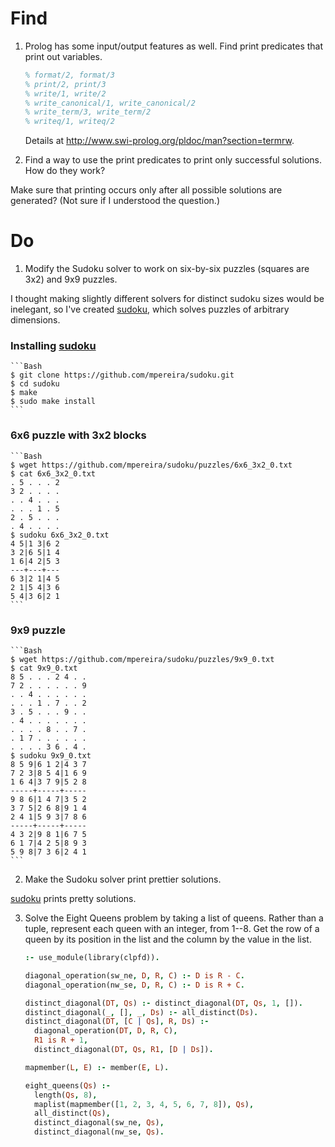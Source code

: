 # Find

1. Prolog has some input/output features as well. Find print predicates that
   print out variables.

    ```Prolog
    % format/2, format/3
    % print/2, print/3
    % write/1, write/2
    % write_canonical/1, write_canonical/2
    % write_term/3, write_term/2
    % writeq/1, writeq/2
    ```

   Details at http://www.swi-prolog.org/pldoc/man?section=termrw.

2. Find a way to use the print predicates to print only successful solutions.
   How do they work?

  Make sure that printing occurs only after all possible solutions are
  generated? (Not sure if I understood the question.)

# Do

1. Modify the Sudoku solver to work on six-by-six puzzles (squares are 3x2) and
   9x9 puzzles.

  I thought making slightly different solvers for distinct sudoku sizes would
  be inelegant, so I've created [sudoku](https://github.com/mpereira/sudoku),
  which solves puzzles of arbitrary dimensions.

  ### Installing [sudoku](https://github.com/mpereira/sudoku)
    ```Bash
    $ git clone https://github.com/mpereira/sudoku.git
    $ cd sudoku
    $ make
    $ sudo make install
    ```

  ### 6x6 puzzle with 3x2 blocks
    ```Bash
    $ wget https://github.com/mpereira/sudoku/puzzles/6x6_3x2_0.txt
    $ cat 6x6_3x2_0.txt
    . 5 . . . 2
    3 2 . . . .
    . . 4 . . .
    . . . 1 . 5
    2 . 5 . . .
    . 4 . . . .
    $ sudoku 6x6_3x2_0.txt
    4 5|1 3|6 2
    3 2|6 5|1 4
    1 6|4 2|5 3
    ---+---+---
    6 3|2 1|4 5
    2 1|5 4|3 6
    5 4|3 6|2 1
    ```

  ### 9x9 puzzle
    ```Bash
    $ wget https://github.com/mpereira/sudoku/puzzles/9x9_0.txt
    $ cat 9x9_0.txt
    8 5 . . . 2 4 . .
    7 2 . . . . . . 9
    . . 4 . . . . . .
    . . . 1 . 7 . . 2
    3 . 5 . . . 9 . .
    . 4 . . . . . . .
    . . . . 8 . . 7 .
    . 1 7 . . . . . .
    . . . . 3 6 . 4 .
    $ sudoku 9x9_0.txt
    8 5 9|6 1 2|4 3 7
    7 2 3|8 5 4|1 6 9
    1 6 4|3 7 9|5 2 8
    -----+-----+-----
    9 8 6|1 4 7|3 5 2
    3 7 5|2 6 8|9 1 4
    2 4 1|5 9 3|7 8 6
    -----+-----+-----
    4 3 2|9 8 1|6 7 5
    6 1 7|4 2 5|8 9 3
    5 9 8|7 3 6|2 4 1
    ```

2. Make the Sudoku solver print prettier solutions.

  [sudoku](https://github.com/mpereira/sudoku) prints pretty solutions.

3. Solve the Eight Queens problem by taking a list of queens. Rather than a
   tuple, represent each queen with an integer, from 1--8. Get the row of a
   queen by its position in the list and the column by the value in the list.

    ```Prolog
    :- use_module(library(clpfd)).

    diagonal_operation(sw_ne, D, R, C) :- D is R - C.
    diagonal_operation(nw_se, D, R, C) :- D is R + C.

    distinct_diagonal(DT, Qs) :- distinct_diagonal(DT, Qs, 1, []).
    distinct_diagonal(_, [], _, Ds) :- all_distinct(Ds).
    distinct_diagonal(DT, [C | Qs], R, Ds) :-
      diagonal_operation(DT, D, R, C),
      R1 is R + 1,
      distinct_diagonal(DT, Qs, R1, [D | Ds]).

    mapmember(L, E) :- member(E, L).

    eight_queens(Qs) :-
      length(Qs, 8),
      maplist(mapmember([1, 2, 3, 4, 5, 6, 7, 8]), Qs),
      all_distinct(Qs),
      distinct_diagonal(sw_ne, Qs),
      distinct_diagonal(nw_se, Qs).
    ```
